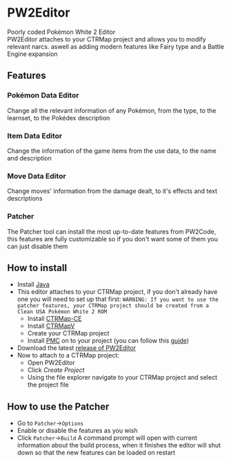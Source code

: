 # PW2Editor
Poorly coded Pokémon White 2 Editor  
PW2Editor attaches to your CTRMap project and allows you to modify relevant narcs. aswell as adding modern features like Fairy type and a Battle Engine expansion

## Features
### Pokémon Data Editor
Change all the relevant information of any Pokémon, from the type, to the learnset, to the Pokédex description
### Item Data Editor
Change the information of the game items from the use data, to the name and description
### Move Data Editor
Change moves' information from the damage dealt, to it's effects and text descriptions
### Patcher
The Patcher tool can install the most up-to-date features from PW2Code, this features are fully customizable so if you don't want some of them you can just disable them

## How to install
- Install [Java](https://www.java.com/es/download/manual.jsp)
- This editor attaches to your CTRMap project, if you don't already have one you will need to set up that first:
``WARNING: If you want to use the patcher features, your CTRMap project should be created from a Clean USA Pokémon White 2 ROM``
  - Install [CTRMap-CE](https://github.com/ds-pokemon-hacking/CTRMap-CE/releases)
  - Install [CTRMapV](https://github.com/ds-pokemon-hacking/CTRMapV/releases)
  - Create your CTRMap project
  - Install [PMC](https://github.com/ds-pokemon-hacking/PMC/releases) on to your project (you can follow this [guide](https://ds-pokemon-hacking.github.io/docs/generation-v/guides/bw_b2w2-code_injection/#setting-up-the-environment))
- Download the latest [release of PW2Editor](https://github.com/Paideieitor/PW2Editor/releases)
- Now to attach to a CTRMap project:
  - Open PW2Editor
  - Click *Create Project*
  - Using the file explorer navigate to your CTRMap project and select the project file

## How to use the Patcher
- Go to ``Patcher``->``Options``
- Enable or disable the features as you wish
- Click ``Patcher``->``Build``
A command prompt will open with current information about the build process, when it finishes the editor will shut down so that the new features can be loaded on restart
